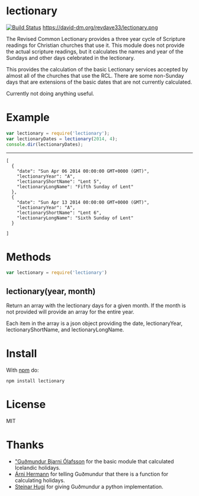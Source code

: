# lectionary

[![Build Status](https://travis-ci.org/revdave33/lectionary.png)](https://travis-ci.org/revdave33/lectionary) https://david-dm.org/revdave33/lectionary.png

The Revised Common Lectionary provides a three year cycle of Scripture
readings for Christian churches that use it. This module does not provide the
actual scripture readings, but it calculates the names and year of the Sundays
and other days celebrated in the lectionary.

This provides the calculation of the basic Lectionary services accepted by
almost all of the churches that use the RCL. There are some non-Sunday days
that are extensions of the basic dates that are not currently calculated.

Currently not doing anything useful.

# Example

``` js
var lectionary = require('lectionary');
var lectionaryDates = lectionary(2014, 4);
console.dir(lectionaryDates);
```

***

```
[ 
  {
    "date": "Sun Apr 06 2014 00:00:00 GMT+0000 (GMT)",
    "lectionaryYear": "A",
    "lectionaryShortName": "Lent 5",
    "lectionaryLongName": "Fifth Sunday of Lent"
  },
  {
    "date": "Sun Apr 13 2014 00:00:00 GMT+0000 (GMT)",
    "lectionaryYear": "A",
    "lectionaryShortName": "Lent 6",
    "lectionaryLongName": "Sixth Sunday of Lent"
  } 
 
]
```

# Methods

``` js
var lectionary = require('lectionary')
```

## lectionary(year, month)

Return an array with the lectionary days for a given month. If the month is
not provided will provide an array for the entire year.

Each item in the array is a json object providing the date, lectionaryYear,
lectionaryShortName, and lectionaryLongName.

# Install

With [npm](https://npmjs.org) do:

```
npm install lectionary
```

# License

MIT

# Thanks

* ["Guðmundur Bjarni Ólafsson](https://github.com/gudmundur) for the basic module that calculated Icelandic holidays.
* [Árni Hermann](https://github.com/arnihermann) for telling Guðmundur that there is a function for calculating holidays.
* [Steinar Hugi](https://github.com/steinar) for giving Guðmundur a python implementation.
